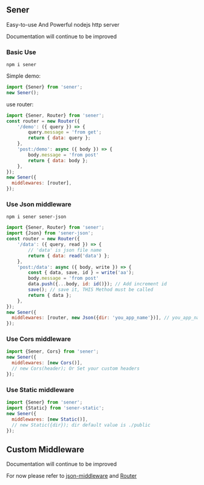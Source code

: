 <!--
 * @Author: chenzhongsheng
 * @Date: 2023-02-13 17:02:26
 * @Description: Coding something
-->
## Sener

Easy-to-use And Powerful nodejs http server

Documentation will continue to be improved

### Basic Use

```
npm i sener
```

Simple demo:

```js
import {Sener} from 'sener';
new Sener();
```

use router:

```js
import {Sener, Router} from 'sener';
const router = new Router({
    '/demo': ({ query }) => {
        query.message = 'from get';
        return { data: query };
    },
    'post:/demo': async ({ body }) => {
        body.message = 'from post'
        return { data: body };
    },
});
new Sener({
  middlewares: [router],
});
```

### Use Json middleware

```
npm i sener sener-json
```

```js
import {Sener, Router} from 'sener';
import {Json} from 'sener-json';
const router = new Router({
    '/data': ({ query, read }) => {
        // 'data' is json file name
        return { data: read('data') };
    },
    'post:/data': async ({ body, write }) => {
        const { data, save, id } = write('aa');
        body.message = 'from post'
        data.push({...body, id: id()}); // Add increment id
        save(); // save it, THIS Method must be called
        return { data };
    },
});
new Sener({
  middlewares: [router, new Json({dir: 'you_app_name'})], // you_app_name is optional, default to sener dir root as ~/sener-json-db/
});
```

### Use Cors middleware

```js
import {Sener, Cors} from 'sener';
new Sener({
  middlewares: [new Cors()], 
  // new Cors(header); Or Set your custom headers
});
```

### Use Static middleware

```js
import {Sener} from 'sener';
import {Static} from 'sener-static';
new Sener({
  middlewares: [new Static()], 
  // new Static({dir}); dir default value is ./public
});
```

## Custom Middleware

Documentation will continue to be improved

For now please refer to [json-middleware](https://github.com/theajack/sener/blob/master/packages/json/src/json-middleware.ts) and [Router](https://github.com/theajack/sener/blob/master/packages/sener/src/middleware/inner-middlewares/router/router.ts)


